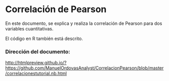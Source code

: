 # Correlación de Pearson

En este documento, se explica y realiza la correlación de Pearson para dos variables cuantitativas.

El código en R también está descrito.

### Dirección del documento:

http://htmlpreview.github.io/?https://github.com/ManuelOrdovasAnalyst/CorrelacionPearson/blob/master/correlacionestutorial.nb.html
